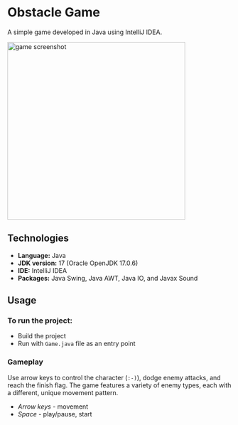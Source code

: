 # Obstacle Game

A simple game developed in Java using IntelliJ IDEA.

<img src="https://github.com/user-attachments/assets/29c98af9-0992-413f-91a3-ef1bc8365e20" alt="game screenshot" width="400"/>

## Technologies
- **Language:** Java
- **JDK version:** 17 (Oracle OpenJDK 17.0.6)
- **IDE:** IntelliJ IDEA
- **Packages:** Java Swing, Java AWT, Java IO, and Javax Sound

## Usage
### To run the project:
- Build the project
- Run with `Game.java` file as an entry point

### Gameplay
Use arrow keys to control the character (`:-)`), dodge enemy attacks, and reach the finish flag. The game features a variety of enemy types, each with a different, unique movement pattern.
- *Arrow keys* - movement
- *Space* - play/pause, start
